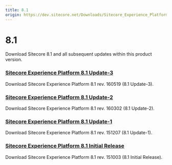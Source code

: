 ```yaml
---
title: 8.1
origin: https://dev.sitecore.net/Downloads/Sitecore_Experience_Platform/Sitecore_81.aspx
---
```


# 8.1

Download Sitecore 8.1 and all subsequent updates within this product version.

### [Sitecore Experience Platform 8.1 Update-3](/downloads/Sitecore_Experience_Platform/Sitecore_81/Sitecore_Experience_Platform_81_Update3)

Download Sitecore Experience Platform 8.1 rev. 160519 (8.1 Update-3).

### [Sitecore Experience Platform 8.1 Update-2](/downloads/Sitecore_Experience_Platform/Sitecore_81/Sitecore_Experience_Platform_81_Update2)

Download Sitecore Experience Platform 8.1 rev. 160302 (8.1 Update-2).

### [Sitecore Experience Platform 8.1 Update-1](/downloads/Sitecore_Experience_Platform/Sitecore_81/Sitecore_Experience_Platform_81_Update1)

Download Sitecore Experience Platform 8.1 rev. 151207 (8.1 Update-1).

### [Sitecore Experience Platform 8.1 Initial Release](/downloads/Sitecore_Experience_Platform/Sitecore_81/Sitecore_Experience_Platform_81_Initial_Release)

Download Sitecore Experience Platform 8.1 rev. 151003 (8.1 Initial Release).